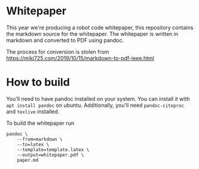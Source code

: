 # Whitepaper
This year we're producing a robot code whitepaper, this repository contains the markdown source for the whitepaper. The whitepaper is written in markdown and converted to PDF using pandoc.

The process for conversion is stolen from https://miki725.com/2019/10/15/markdown-to-pdf-ieee.html

# How to build
You'll need to have pandoc installed on your system. You can install it with `apt install pandoc` on ubuntu. Additionally, you'll need `pandoc-citeproc` and `texlive` installed.

To build the whitepaper run
```
pandoc \
    --from=markdown \
    --to=latex \
    --template=template.latex \
    --output=whitepaper.pdf \
    paper.md
```